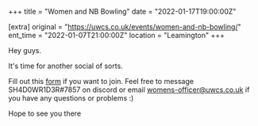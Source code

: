 +++
title = "Women and NB Bowling"
date = "2022-01-17T19:00:00Z"

[extra]
original = "https://uwcs.co.uk/events/women-and-nb-bowling/"    
ent_time = "2022-01-07T21:00:00Z"
location = "Leamington"
+++

Hey guys.

It's time for another social of sorts.

Fill out this [form](https://forms.gle/4qDBm8e1Zj1xwcVC8) if you want to join. Feel free to message SH4D0WR1D3R\#7857 on discord or email womens-officer@uwcs.co.uk if you have any questions or problems :)

Hope to see you there

